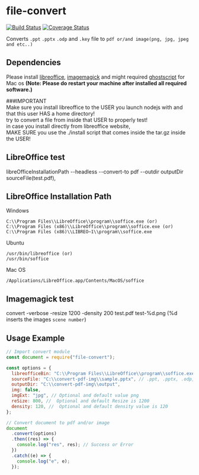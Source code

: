 # file-convert

[![Build Status](https://travis-ci.com/kalimuthu-selvaraj/file-convert.svg?branch=master)](https://travis-ci.com/kalimuthu-selvaraj/file-convert) [![Coverage Status](https://coveralls.io/repos/github/kalimuthu-selvaraj/file-convert/badge.svg?branch=master)](https://coveralls.io/github/kalimuthu-selvaraj/file-convert?branch=master)

Converts `.ppt` `.pptx` `.odp` and `.key` file to `pdf or/and image(png, jpg, jpeg and etc..)`

## Dependencies

Please install [libreoffice](https://www.libreoffice.org/), [imagemagick](https://www.imagemagick.org/script/index.php) and might required [ghostscript](https://www.ghostscript.com/) for Mac os
**(Note: Please do restart your machine after installed all required software.)**

###IMPORTANT    
Make sure you install libreoffice to the USER you launch nodejs with and that this user HAS a home directory!   
try to convert a file from inside that USER to properly test!   
in case you install directly from libreoffice website,      
MAKE SURE you use the ./install script that comes inside the tar.gz inside the USER!    


## LibreOffice test

libreOfficeInstallationPath --headless --convert-to pdf --outdir outputDir sourceFile(test.pdf),

## LibreOffice Installation Path

Windows

```
C:\\Program Files\\LibreOffice\\program\\soffice.exe (or)
C:\\Program Files (x86)\\LibreOffice\\program\\soffice.exe (or)
C:\\Program Files (x86)\\LIBREO~1\\program\\soffice.exe
```

Ubuntu

```
/usr/bin/libreoffice (or)
/usr/bin/soffice
```

Mac OS

```
/Applications/LibreOffice.app/Contents/MacOS/soffice
```

## Imagemagick test

convert -verbose -resize 1200 -density 200 test.pdf test-%d.png (%d inserts the images `scene number`)

## Usage Example

```javascript
// Import convert module
const document = require("file-convert");

const options = {
  libreofficeBin: "C:\\Program Files\\LibreOffice\\program\\soffice.exe",
  sourceFile: "C:\\convert-pdf-img\\sample.pptx", // .ppt, .pptx, .odp, .key and .pdf
  outputDir: "C:\\convert-pdf-img\\output",
  img: false,
  imgExt: "jpg", // Optional and default value png
  reSize: 800, //  Optional and default Resize is 1200
  density: 120, //  Optional and default density value is 120
};

// Convert document to pdf and/or image
document
  .convert(options)
  .then((res) => {
    console.log("res", res); // Success or Error
  })
  .catch((e) => {
    console.log("e", e);
  });
```
